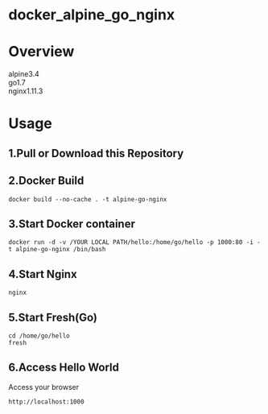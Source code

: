 # docker_alpine_go_nginx

# Overview
alpine3.4  
go1.7  
nginx1.11.3

# Usage
## 1.Pull or Download this Repository

## 2.Docker Build
```
docker build --no-cache . -t alpine-go-nginx
```

## 3.Start Docker container
```
docker run -d -v /YOUR LOCAL PATH/hello:/home/go/hello -p 1000:80 -i -t alpine-go-nginx /bin/bash
```

## 4.Start Nginx
```
nginx
```

## 5.Start Fresh(Go)
```
cd /home/go/hello
fresh
```

## 6.Access Hello World
Access your browser 
```
http://localhost:1000
```
